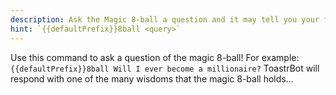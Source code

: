 ```yaml
---
description: Ask the Magic 8-ball a question and it may tell you your fortune...
hint: `{{defaultPrefix}}8ball <query>`
---
```


Use this command to ask a question of the magic 8-ball! For example:
```{{defaultPrefix}}8ball Will I ever become a millionaire?```
ToastrBot will respond with one of the many wisdoms that the magic 8-ball holds...
